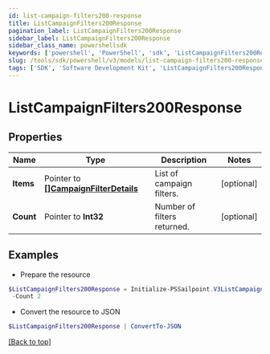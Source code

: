 ```yaml
---
id: list-campaign-filters200-response
title: ListCampaignFilters200Response
pagination_label: ListCampaignFilters200Response
sidebar_label: ListCampaignFilters200Response
sidebar_class_name: powershellsdk
keywords: ['powershell', 'PowerShell', 'sdk', 'ListCampaignFilters200Response', 'ListCampaignFilters200Response'] 
slug: /tools/sdk/powershell/v3/models/list-campaign-filters200-response
tags: ['SDK', 'Software Development Kit', 'ListCampaignFilters200Response', 'ListCampaignFilters200Response']
---
```



# ListCampaignFilters200Response

## Properties

Name | Type | Description | Notes
------------ | ------------- | ------------- | -------------
**Items** |  Pointer to [**[]CampaignFilterDetails**](campaign-filter-details) | List of campaign filters. | [optional] 
**Count** |  Pointer to **Int32** | Number of filters returned. | [optional] 

## Examples

- Prepare the resource
```powershell
$ListCampaignFilters200Response = Initialize-PSSailpoint.V3ListCampaignFilters200Response  -Items null `
 -Count 2
```

- Convert the resource to JSON
```powershell
$ListCampaignFilters200Response | ConvertTo-JSON
```


[[Back to top]](#) 

